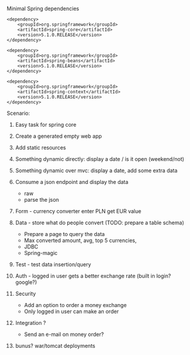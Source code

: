 Minimal Spring dependencies

```
<dependency>
    <groupId>org.springframework</groupId>
    <artifactId>spring-core</artifactId>
    <version>5.1.0.RELEASE</version>
</dependency>

<dependency>
    <groupId>org.springframework</groupId>
    <artifactId>spring-beans</artifactId>
    <version>5.1.0.RELEASE</version>
</dependency>

<dependency>
    <groupId>org.springframework</groupId>
    <artifactId>spring-context</artifactId>
    <version>5.1.0.RELEASE</version>
</dependency>
```

Scenario:

1. Easy task for spring core
2. Create a generated empty web app
3. Add static resources
4. Something dynamic directly: display a date / is it open (weekend/not)
5. Something dynamic over mvc: display a date, add some extra data
6. Consume a json endpoint and display the data 
     * raw
     * parse the json
7. Form - currency converter enter PLN get EUR value
8. Data - store what do people convert (TODO: prepare a table schema)
     * Prepare a page to query the data
     * Max converted amount, avg, top 5 currencies,
     * JDBC
     * Spring-magic
9. Test - test data insertion/query
10. Auth - logged in user gets a better exchange rate (built in login? google?)
11. Security 
     * Add an option to order a money exchange
     * Only logged in user can make an order

19. Integration ?
     * Send an e-mail on money order?
20. bunus? war/tomcat deployments